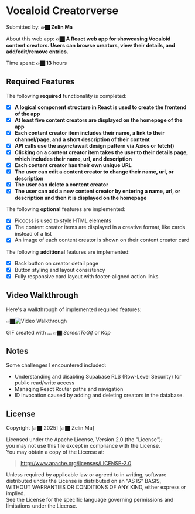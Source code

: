 # Vocaloid Creatorverse

Submitted by: **👉🏿 Zelin Ma**

About this web app: **👉🏿 A React web app for showcasing Vocaloid content creators. Users can browse creators, view their details, and add/edit/remove entries.**

Time spent: **👉🏿 13** hours

## Required Features

The following **required** functionality is completed:

- [x] **A logical component structure in React is used to create the frontend of the app**
- [x] **At least five content creators are displayed on the homepage of the app**
- [x] **Each content creator item includes their name, a link to their channel/page, and a short description of their content**
- [x] **API calls use the async/await design pattern via Axios or fetch()**
- [x] **Clicking on a content creator item takes the user to their details page, which includes their name, url, and description**
- [x] **Each content creator has their own unique URL**
- [x] **The user can edit a content creator to change their name, url, or description**
- [x] **The user can delete a content creator**
- [x] **The user can add a new content creator by entering a name, url, or description and then it is displayed on the homepage**

The following **optional** features are implemented:

- [x] Picocss is used to style HTML elements
- [x] The content creator items are displayed in a creative format, like cards instead of a list
- [x] An image of each content creator is shown on their content creator card

The following **additional** features are implemented:

- [x] Back button on creator detail page
- [x] Button styling and layout consistency
- [x] Fully responsive card layout with footer-aligned action links

## Video Walkthrough

Here's a walkthrough of implemented required features:

👉🏿<img src='https://i.imgur.com/G5u0PLt.gif' title='Video Walkthrough' width='' alt='Video Walkthrough' />

GIF created with ... 👉🏿 *ScreenToGif* or *Kap*

## Notes

Some challenges I encountered included:
- Understanding and disabling Supabase RLS (Row-Level Security) for public read/write access
- Managing React Router paths and navigation
- ID invocation caused by adding and deleting creators in the database.

## License

Copyright [👉🏿 2025] [👉🏿 Zelin Ma]

Licensed under the Apache License, Version 2.0 (the "License");  
you may not use this file except in compliance with the License.  
You may obtain a copy of the License at:

> http://www.apache.org/licenses/LICENSE-2.0

Unless required by applicable law or agreed to in writing, software  
distributed under the License is distributed on an "AS IS" BASIS,  
WITHOUT WARRANTIES OR CONDITIONS OF ANY KIND, either express or implied.  
See the License for the specific language governing permissions and  
limitations under the License.
